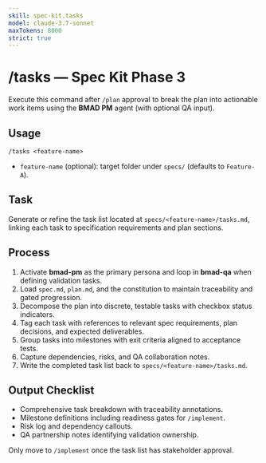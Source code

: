 ```yaml
---
skill: spec-kit.tasks
model: claude-3.7-sonnet
maxTokens: 8000
strict: true
---
```


# /tasks — Spec Kit Phase 3

Execute this command after `/plan` approval to break the plan into actionable work items using the **BMAD PM** agent (with optional QA input).

## Usage

```
/tasks <feature-name>
```

- `feature-name` (optional): target folder under `specs/` (defaults to `Feature-A`).

## Task

Generate or refine the task list located at `specs/<feature-name>/tasks.md`, linking each task to specification requirements and plan sections.

## Process

1. Activate **bmad-pm** as the primary persona and loop in **bmad-qa** when defining validation tasks.
2. Load `spec.md`, `plan.md`, and the constitution to maintain traceability and gated progression.
3. Decompose the plan into discrete, testable tasks with checkbox status indicators.
4. Tag each task with references to relevant spec requirements, plan decisions, and expected deliverables.
5. Group tasks into milestones with exit criteria aligned to acceptance tests.
6. Capture dependencies, risks, and QA collaboration notes.
7. Write the completed task list back to `specs/<feature-name>/tasks.md`.

## Output Checklist

- Comprehensive task breakdown with traceability annotations.
- Milestone definitions including readiness gates for `/implement`.
- Risk log and dependency callouts.
- QA partnership notes identifying validation ownership.

Only move to `/implement` once the task list has stakeholder approval.
